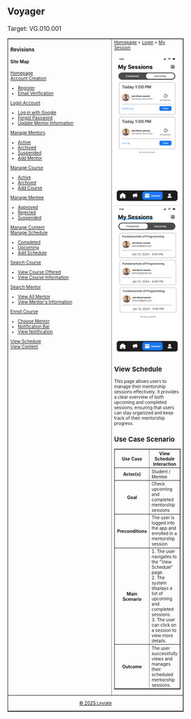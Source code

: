 ## Voyager
Target: VG.010.001

<table border="1" cellpadding="0" cellspacing="0" style="width: 80%; font-size: 10px;"> 
  
  <tr>
      <td valign="top" style="width: 70%;"> 
          <h3>Revisions</h3>
          <h4>Site Map</h4>
       <a href="https://github.com/VSUrhuel/voyager/blob/main/docs/homepage/homepage.md">Homepage</a>
          <br><a href="https://github.com/VSUrhuel/voyager/blob/main/docs/account-creation/account-creation.md">Account Creation</a>
          <ul>
            <li><a href="https://github.com/VSUrhuel/voyager/blob/main/docs/account-creation/register.md">Register</a></li>
            <li><a href="https://github.com/VSUrhuel/voyager/blob/main/docs/account-creation/email-verification.md">Email Verification</a></li>
          </ul>
          <a href="https://github.com/VSUrhuel/voyager/blob/main/docs/login-account/login-account.md">Login Account</a>
          <ul>
            <li><a href="https://github.com/VSUrhuel/voyager/blob/main/docs/login-account/login-with-google.md">Log in with Google</a></li>
            <li><a href="https://github.com/VSUrhuel/voyager/blob/main/docs/login-account/forgot-password.md">Forgot Password</a></li>
            <li><a href="https://github.com/VSUrhuel/voyager/blob/main/docs/login-account/update-mentor-information.md">Update Mentor Information</a></li>
          </ul>
          <a href="https://github.com/VSUrhuel/voyager/blob/main/docs/manage-mentors/manage-mentors.md">Manage Mentors</a>
          <ul>
            <li><a href="https://github.com/VSUrhuel/voyager/blob/main/docs/manage-mentors/active.md">Active</a></li>
            <li><a href="https://github.com/VSUrhuel/voyager/blob/main/docs/manage-mentors/archived.md">Archived</a></li>
            <li><a href="https://github.com/VSUrhuel/voyager/blob/main/docs/manage-mentors/suspended.md">Suspended</a></li>
            <li><a href="https://github.com/VSUrhuel/voyager/blob/main/docs/manage-mentors/add-mentor.md">Add Mentor</a></li>
          </ul>
          <a href="https://github.com/VSUrhuel/voyager/blob/main/docs/manage-course/manage-course.md">Manage Course</a>
          <ul>
            <li><a href="https://github.com/VSUrhuel/voyager/blob/main/docs/manage-course/active.md">Active</a></li>
            <li><a href="https://github.com/VSUrhuel/voyager/blob/main/docs/manage-course/archived.md">Archived</a></li>
            <li><a href="https://github.com/VSUrhuel/voyager/blob/main/docs/manage-course/add-course.md">Add Course</a></li>
          </ul>
          <a href="https://github.com/VSUrhuel/voyager/blob/main/docs/manage-mentee/manage-mentee.md">Manage Mentee</a>
          <ul>
            <li><a href="https://github.com/VSUrhuel/voyager/blob/main/docs/manage-mentee/approved.md">Approved</a></li>
            <li><a href="https://github.com/VSUrhuel/voyager/blob/main/docs/manage-mentee/rejected.md">Rejected</a></li>
            <li><a href="https://github.com/VSUrhuel/voyager/blob/main/docs/manage-mentee/suspended.md">Suspended</a></li>
          </ul>
          <a href="https://github.com/VSUrhuel/voyager/blob/main/docs/manage-content/manage-content.md">Manage Content</a>
          <br><a href="https://github.com/VSUrhuel/voyager/blob/main/docs/manage-schedule/manage-schedule.md">Manage Schedule</a>
          <ul>
            <li><a href="https://github.com/VSUrhuel/voyager/blob/main/docs/manage-schedule/completed.md">Completed</a></li>
            <li><a href="https://github.com/VSUrhuel/voyager/blob/main/docs/manage-schedule/upcoming.md">Upcoming</a></li>
            <li><a href="https://github.com/VSUrhuel/voyager/blob/main/docs/manage-schedule/add-schedule.md">Add Schedule</a></li>
          </ul>
          <a href="https://github.com/VSUrhuel/voyager/blob/main/docs/search-course/search-course.md">Search Course</a>
          <ul>
            <li><a href="https://github.com/VSUrhuel/voyager/blob/main/docs/search-course/view-course-offered.md">View Course Offered</a></li>
            <li><a href="https://github.com/VSUrhuel/voyager/blob/main/docs/search-course/view-course-information.md">View Course Information</a></li>
          </ul>
          <a href="https://github.com/VSUrhuel/voyager/blob/main/docs/search-mentor/search-mentor.md">Search Mentor</a>
          <ul>
            <li><a href="https://github.com/VSUrhuel/voyager/blob/main/docs/search-mentor/view-all-mentor.md">View All Mentor</a></li>
            <li><a href="https://github.com/VSUrhuel/voyager/blob/main/docs/search-mentor/view-mentor-information.md">View Mentor's Information</a></li>
          </ul>
          <a href="https://github.com/VSUrhuel/voyager/blob/main/docs/enroll-course/enroll-course.md">Enroll Course</a>
          <ul>
            <li><a href="https://github.com/VSUrhuel/voyager/blob/main/docs/enroll-course/choose-mentor.md">Choose Mentor</a></li>
            <li><a href="https://github.com/VSUrhuel/voyager/blob/main/docs/enroll-course/notification-bar.md">Notification Bar</a></li>
            <li><a href="https://github.com/VSUrhuel/voyager/blob/main/docs/enroll-course/view-notification.md">View Notification</a></li>
          </ul>
        <a href="https://github.com/VSUrhuel/voyager/blob/main/docs/view-schedule/view-schedule.md">View Schedule</a>
        <br><a href="https://github.com/VSUrhuel/voyager/blob/main/docs/view-content/view-content.md">View Content</a>
      </td>
      <td valign="top" style="width: 30%;">
          <a href="https://github.com/VSUrhuel/voyager/blob/main/docs/homepage/homepage.md">Homepage</a> &gt; <a href="https://github.com/VSUrhuel/voyager/blob/main/docs/login-account/login-account.md">Login</a> &gt; <a href="https://github.com/VSUrhuel/voyager/blob/main/docs/view-schedule/view-schedule.md">My Session</a><br><br>
          <img src="https://github.com/VSUrhuel/voyager/blob/main/docs/images/view-schedule-1.png?raw=true" alt="View Schedule 1" width="200">
        <img src="https://github.com/VSUrhuel/voyager/blob/main/docs/images/view-schedule-2.png?raw=true" alt="View Schedule 2" width="200">
        <!--![image](https://github.com/user-attachments/assets/fd6b188d-8c9e-4366-ba60-ce4a3dbf764e)-->
        <!--![image](https://github.com/user-attachments/assets/1a951978-a345-437a-8809-0eb5ae795045)-->
        <h2>View Schedule</h2>  
<p>This page allows users to manage their mentorship sessions effectively. It provides a clear overview of both upcoming and completed sessions, ensuring that users can stay organized and keep track of their mentorship progress. </p>

<h2>Use Case Scenario</h2> 
<table border="1">
    <tr>
        <th>Use Case</th>
        <th>View Schedule Interaction</th>
    </tr>
    <tr>
        <th>Actor(s)</th>
        <td>Student / Mentee</td>
    </tr>
    <tr>
        <th>Goal</th>
        <td>Check upcoming and completed mentorship sessions</td>
    </tr>
    <tr>
        <th>Preconditions</th>
        <td>The user is logged into the app and enrolled in a mentorship session</td>
    </tr>
    <tr>
        <th>Main Scenario</th>
        <td>
            1. The user navigates to the "View Schedule" page.<br>
            2. The system displays a list of upcoming and completed sessions.<br>
            3. The user can click on a session to view more details.<br>
        </td>
    </tr>
    <tr>
        <th>Outcome</th>
        <td>The user successfully views and manages their scheduled mentorship sessions.</td>
    </tr>
</table>
      </td>
  </tr>
  <tr>
      <td colspan="2" align="center">
          <p style="color: black; text-decoration: underline; font-size: 10px;">© 2025 <span><a href="https://github.com/VSUrhuel/voyager">Leviate</a></span></p>
      </td>
  </tr>
</table>
